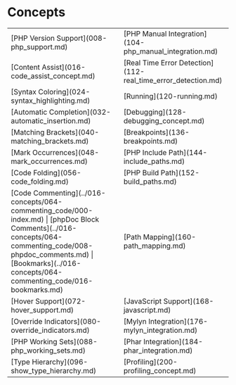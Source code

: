# Concepts

<!--context:concepts-->

<table>
<tr><td>[PHP Version Support](008-php_support.md)</td>
<td>[PHP Manual Integration](104-php_manual_integration.md)</td></tr>
<tr><td>[Content Assist](016-code_assist_concept.md)</td>
<td>[Real Time Error Detection](112-real_time_error_detection.md)</td></tr>
<tr><td>[Syntax Coloring](024-syntax_highlighting.md)</td>
<td>[Running](120-running.md)</td></tr>
<tr><td>[Automatic Completion](032-automatic_insertion.md)</td>
<td>[Debugging](128-debugging_concept.md)</td></tr>
<tr><td>[Matching Brackets](040-matching_brackets.md)</td>
<td>[Breakpoints](136-breakpoints.md)</td></tr>
<tr><td>[Mark Occurrences](048-mark_occurrences.md)</td>
<td>[PHP Include Path](144-include_paths.md)</td></tr>
<tr><td>[Code Folding](056-code_folding.md)</td>
<td>[PHP Build Path](152-build_paths.md)</td></tr>
<tr><td>[Code Commenting](../016-concepts/064-commenting_code/000-index.md) | [phpDoc Block Comments](../016-concepts/064-commenting_code/008-phpdoc_comments.md) | [Bookmarks](../016-concepts/064-commenting_code/016-bookmarks.md)</td>
<td>[Path Mapping](160-path_mapping.md)</td></tr>
<tr><td>[Hover Support](072-hover_support.md)</td>
<td>[JavaScript Support](168-javascript.md)</td></tr>
<tr><td>[Override Indicators](080-override_indicators.md)</td>
<td>[Mylyn Integration](176-mylyn_integration.md)</td></tr>
<tr><td>[PHP Working Sets](088-php_working_sets.md)</td>
<td>[Phar Integration](184-phar_integration.md)</td></tr>
<tr><td>[Type Hierarchy](096-show_type_hierarchy.md)</td>
<td>[Profiling](200-profiling_concept.md)</td></tr>
</table>

